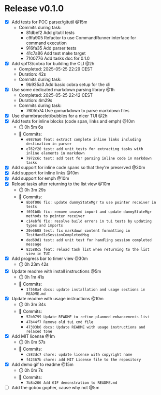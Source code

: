 # Release v0.1.0

- [x] Add tests for POC parser/gitutil @15m
    * Commits during task:
        - 81dbef2 Add gitutil tests
        - c9fa905 Refactor to use CommandRunner interface for command execution
        - 916fa35 Add parser tests
        - 41c7a86 Add test make target
        - 7100776 Add tasks doc for 0.1.0
- [x] Add spf13/cobra for building the CLI @2h
    * Completed: 2025-05-25 22:29 CEST
    * Duration: 42s
    * Commits during task:
        - 9b935a3 Add basic cobra setup for the cli
- [x] Use some dedicated markdown parsing library @1h
    * Completed: 2025-05-25 22:42 CEST
    * Duration: 4m29s
    * Commits during task:
        - 7605b74 Use gomarkdown to parse markdown files
- [x] Use charmbracelet/bubbles for a nicer TUI @2h
- [x] Add tests for inline blocks (code span, links and emph) @10m
  * ⏱️ 0h 5m 6s
  * 📝 Commits:
    - `e9876a0 feat: extract complete inline links including destination in parser`
    - `e762f20 test: add unit tests for extracting tasks with inline elements in markdown`
    - `7972c6c test: add test for parsing inline code in markdown tasks`
- [x] Add support for inline code spans so that they're preserved @30m
- [x] Add support for inline links @10m
- [x] Add support for emph @10m
- [x] Reload tasks after returning to the list view @10m
  * ⏱️ 0h 3m 29s
  * 📝 Commits:
    - `8b0f006 fix: update dummyStateMgr to use pointer receiver in tests`
    - `f691b0b fix: remove unused import and update dummyStateMgr methods to pointer receiver`
    - `c14ebf8 fix: resolve build errors in tui tests by updating types and imports`
    - `20e6608 test: fix markdown content formatting in TestHandleSessionCompletedMsg`
    - `ded69d1 test: add unit test for handling session completed message`
    - `83588c5 feat: reload task list when returning to the list view in TUI`
- [x] Add progress bar to timer view @30m
  * ⏱️ 0h 23m 42s
- [x] Update readme with install instructions @5m
  * ⏱️ 0h 1m 41s
  * 📝 Commits:
    - `1f568a4 docs: update installation and usage sections in README.md`
- [x] Update readme with usage instructions @10m
  * ⏱️ 0h 3m 34s
  * 📝 Commits:
    - `52b0799 Update README to refine planned enhancements list`
    - `47b44f7 Remove old tui cmd file`
    - `47303b6 docs: Update README with usage instructions and relaxed tone`
- [x] Add MIT license @1m
  * ⏱️ 0h 0m 57s
  * 📝 Commits:
    - `c583dc7 chore: update license with copyright name`
    - `f42367b chore: add MIT License file to the repository`
- [x] Add demo gif to readme @15m
  * ⏱️ 0h 0m 7s
  * 📝 Commits:
    - `7b8a206 Add GIF demonstration to README.md`
- [ ] Add the gobox gopher, cause why not @5m
